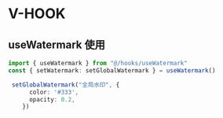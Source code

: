 # V-HOOK


## useWatermark 使用
```ts
import { useWatermark } from "@/hooks/useWatermark"
const { setWatermark: setGlobalWatermark } = useWatermark()

 setGlobalWatermark("全局水印", {
      color: '#333',
      opacity: 0.2,
    })
```
